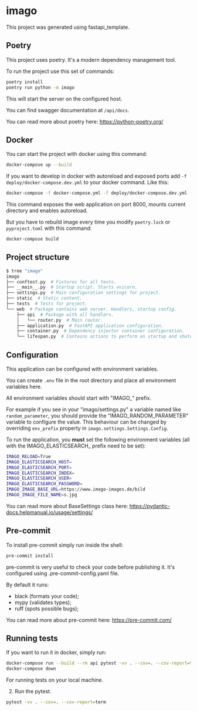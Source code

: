 # imago

This project was generated using fastapi_template.

## Poetry

This project uses poetry. It's a modern dependency management
tool.

To run the project use this set of commands:

```bash
poetry install
poetry run python -m imago
```

This will start the server on the configured host.

You can find swagger documentation at `/api/docs`.

You can read more about poetry here: https://python-poetry.org/

## Docker

You can start the project with docker using this command:

```bash
docker-compose up --build
```

If you want to develop in docker with autoreload and exposed ports add `-f deploy/docker-compose.dev.yml` to your docker command.
Like this:

```bash
docker-compose -f docker-compose.yml -f deploy/docker-compose.dev.yml --project-directory . up --build
```

This command exposes the web application on port 8000, mounts current directory and enables autoreload.

But you have to rebuild image every time you modify `poetry.lock` or `pyproject.toml` with this command:

```bash
docker-compose build
```

## Project structure

```bash
$ tree "imago"
imago
├── conftest.py  # Fixtures for all tests.
├── __main__.py  # Startup script. Starts uvicorn.
├── settings.py  # Main configuration settings for project.
├── static  # Static content.
├── tests  # Tests for project.
└── web  # Package contains web server. Handlers, startup config.
    ├── api  # Package with all handlers.
    │   └── router.py  # Main router.
    ├── application.py  # FastAPI application configuration.
    ├── container.py  # Dependency injector container configuration.
    └── lifespan.py  # Contains actions to perform on startup and shutdown.
```

## Configuration

This application can be configured with environment variables.

You can create `.env` file in the root directory and place all
environment variables here. 

All environment variables should start with "IMAGO_" prefix.

For example if you see in your "imago/settings.py" a variable named like
`random_parameter`, you should provide the "IMAGO_RANDOM_PARAMETER" 
variable to configure the value. This behaviour can be changed by overriding `env_prefix` property
in `imago.settings.Settings.Config`.

To run the application, you **must** set the following environment variables (all with the IMAGO_ELASTICSEARCH_ prefix need to be set):
```bash
IMAGO_RELOAD=True
IMAGO_ELASTICSEARCH_HOST=
IMAGO_ELASTICSEARCH_PORT=
IMAGO_ELASTICSEARCH_INDEX=
IMAGO_ELASTICSEARCH_USER=
IMAGO_ELASTICSEARCH_PASSWORD=
IMAGO_IMAGE_BASE_URL=https://www.imago-images.de/bild
IMAGO_IMAGE_FILE_NAME=s.jpg

```

You can read more about BaseSettings class here: https://pydantic-docs.helpmanual.io/usage/settings/

## Pre-commit

To install pre-commit simply run inside the shell:
```bash
pre-commit install
```

pre-commit is very useful to check your code before publishing it.
It's configured using .pre-commit-config.yaml file.

By default it runs:
* black (formats your code);
* mypy (validates types);
* ruff (spots possible bugs);


You can read more about pre-commit here: https://pre-commit.com/


## Running tests

If you want to run it in docker, simply run:

```bash
docker-compose run --build --rm api pytest -vv . --cov=. --cov-report=term
docker-compose down
```

For running tests on your local machine.


2. Run the pytest.
```bash
pytest -vv . --cov=. --cov-report=term
```
